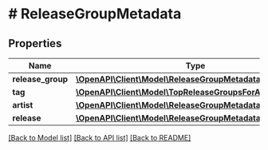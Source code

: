 # # ReleaseGroupMetadata

## Properties

Name | Type | Description | Notes
------------ | ------------- | ------------- | -------------
**release_group** | [**\OpenAPI\Client\Model\ReleaseGroupMetadataReleaseGroup**](ReleaseGroupMetadataReleaseGroup.md) |  | [optional]
**tag** | [**\OpenAPI\Client\Model\TopReleaseGroupsForArtistInnerTag**](TopReleaseGroupsForArtistInnerTag.md) |  | [optional]
**artist** | [**\OpenAPI\Client\Model\ReleaseGroupMetadataArtist**](ReleaseGroupMetadataArtist.md) |  | [optional]
**release** | [**\OpenAPI\Client\Model\ReleaseGroupMetadataReleaseGroup**](ReleaseGroupMetadataReleaseGroup.md) |  | [optional]

[[Back to Model list]](../../README.md#models) [[Back to API list]](../../README.md#endpoints) [[Back to README]](../../README.md)
